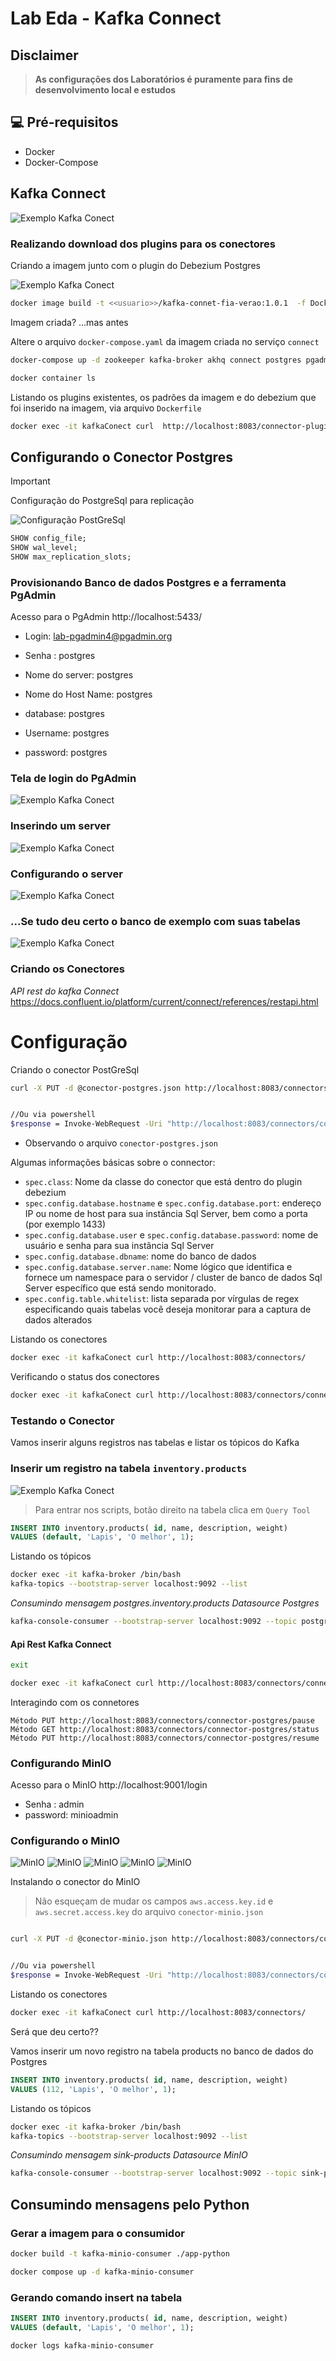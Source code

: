 # Lab Eda - Kafka Connect


## Disclaimer
> **As configurações dos Laboratórios é puramente para fins de desenvolvimento local e estudos**


## 💻 Pré-requisitos
* Docker
* Docker-Compose


## Kafka Connect

![Exemplo Kafka Conect](content/kafka-connect-minio_b.png)



### Realizando download dos plugins para os conectores


Criando a imagem junto com o plugin do Debezium Postgres

![Exemplo Kafka Conect](content/kafka-connect-minio_c.png)


```bash
docker image build -t <<usuario>>/kafka-connet-fia-verao:1.0.1  -f Dockerfile . 
```

Imagem criada? ...mas antes

Altere o arquivo `docker-compose.yaml` da imagem criada no serviço `connect`

```bash
docker-compose up -d zookeeper kafka-broker akhq connect postgres pgadmin minio mc

docker container ls
```

Listando os plugins existentes, os padrões da imagem e do debezium que foi inserido na imagem, via arquivo `Dockerfile`

```bash
docker exec -it kafkaConect curl  http://localhost:8083/connector-plugins
```

## Configurando o Conector Postgres

> [!IMPORTANT]
> Configuração do PostgreSql para replicação

![Configuração PostGreSql](content/postgresql-replication.png)

```sql
SHOW config_file;
SHOW wal_level;
SHOW max_replication_slots;
```

### Provisionando Banco de dados Postgres e a ferramenta PgAdmin


Acesso para o PgAdmin http://localhost:5433/


* Login: lab-pgadmin4@pgadmin.org
* Senha : postgres    

* Nome do server: postgres
* Nome do Host Name: postgres
* database: postgres
* Username: postgres
* password: postgres

### Tela de login do PgAdmin
![Exemplo Kafka Conect](content/login-pgadmin.png)


### Inserindo um server
![Exemplo Kafka Conect](content/add-server.png)

### Configurando o server
![Exemplo Kafka Conect](content/conect-pgadmin.png)

### ...Se tudo deu certo o banco de exemplo com suas tabelas
![Exemplo Kafka Conect](content/tabelas.png)

### Criando os Conectores

*API rest do kafka Connect*
https://docs.confluent.io/platform/current/connect/references/restapi.html


# Configuração


Criando o conector PostGreSql

```bash
curl -X PUT -d @conector-postgres.json http://localhost:8083/connectors/connector-postgres/config -H 'Content-Type: application/json' -H 'Accept: application/json'


//Ou via powershell
$response = Invoke-WebRequest -Uri "http://localhost:8083/connectors/connector-postgres/config" -Method Put -Body (Get-Content -Path "conector-postgres.json" -Raw) -ContentType "application/json"; $response.Content


```


* Observando o arquivo `conector-postgres.json` 

Algumas informações básicas sobre o connector:


* `spec.class`: Nome da classe do conector que está dentro do plugin debezium
* `spec.config.database.hostname` e `spec.config.database.port`: endereço IP ou nome de host para sua instância Sql Server, bem como a porta (por exemplo 1433)
* `spec.config.database.user` e `spec.config.database.password`: nome de usuário e senha para sua instância Sql Server
* `spec.config.database.dbname`: nome do banco de dados
* `spec.config.database.server.name`: Nome lógico que identifica e fornece um namespace para o servidor / cluster de banco de dados Sql Server específico que está sendo monitorado.
* `spec.config.table.whitelist`: lista separada por vírgulas de regex especificando quais tabelas você deseja monitorar para a captura de dados alterados


Listando os conectores

```bash
docker exec -it kafkaConect curl http://localhost:8083/connectors/
```

Verificando o status dos conectores

```bash
docker exec -it kafkaConect curl http://localhost:8083/connectors/connector-postgres/status

```

### Testando o Conector

Vamos inserir alguns registros nas tabelas e listar os tópicos do Kafka



### Inserir um registro na tabela `inventory.products`


![Exemplo Kafka Conect](content/insert.png)

> Para entrar nos scripts, botão direito na tabela clica em `Query Tool`

```sql
INSERT INTO inventory.products(	id, name, description, weight)
VALUES (default, 'Lapis', 'O melhor', 1);
```

Listando os tópicos


```bash
docker exec -it kafka-broker /bin/bash
kafka-topics --bootstrap-server localhost:9092 --list 
```


*Consumindo mensagem postgres.inventory.products Datasource Postgres*

```bash
kafka-console-consumer --bootstrap-server localhost:9092 --topic postgres.inventory.products --from-beginning
```


#### Api Rest Kafka Connect


```bash
exit

docker exec -it kafkaConect curl http://localhost:8083/connectors/connector-postgres/status

```

Interagindo com os connetores

```
Método PUT http://localhost:8083/connectors/connector-postgres/pause
Método GET http://localhost:8083/connectors/connector-postgres/status
Método PUT http://localhost:8083/connectors/connector-postgres/resume
```

### Configurando MinIO


Acesso para o MinIO http://localhost:9001/login

* Senha : admin
* password: minioadmin



### Configurando o MinIO

![MinIO](content/minio-01.png)
![MinIO](content/minio-02.png)
![MinIO](content/minio-04.png)
![MinIO](content/minio-05.png)
![MinIO](content/minio-06.png)


Instalando o conector do MinIO

> Não esqueçam de mudar os campos  `aws.access.key.id` e `aws.secret.access.key` do arquivo `conector-minio.json`

```bash

curl -X PUT -d @conector-minio.json http://localhost:8083/connectors/connector-minio/config -H 'Content-Type: application/json' -H 'Accept: application/json'


//Ou via powershell
$response = Invoke-WebRequest -Uri "http://localhost:8083/connectors/connector-minio/config" -Method Put -Body (Get-Content -Path "conector-minio.json" -Raw) -ContentType "application/json"; $response.Content


```

Listando os conectores

```bash
docker exec -it kafkaConect curl http://localhost:8083/connectors/
```

Será que deu certo??

Vamos inserir um novo registro na tabela products no banco de dados do Postgres

```sql
INSERT INTO inventory.products(	id, name, description, weight)
VALUES (112, 'Lapis', 'O melhor', 1);
```

Listando os tópicos

```bash
docker exec -it kafka-broker /bin/bash
kafka-topics --bootstrap-server localhost:9092 --list 
```

*Consumindo mensagem sink-products Datasource MinIO*

```bash
kafka-console-consumer --bootstrap-server localhost:9092 --topic sink-products --from-beginning
```


## Consumindo mensagens pelo Python

### Gerar a imagem para o consumidor


```bash
docker build -t kafka-minio-consumer ./app-python

docker compose up -d kafka-minio-consumer

```

### Gerando comando insert na tabela

```sql
INSERT INTO inventory.products(	id, name, description, weight)
VALUES (default, 'Lapis', 'O melhor', 1);
```

```bash
docker logs kafka-minio-consumer
```
